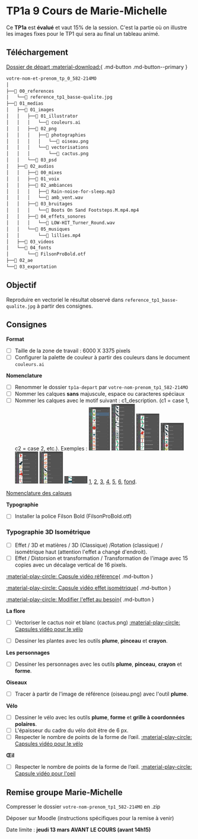 # TP1a 9 Cours de Marie-Michelle

Ce **TP1a** est **évalué** et vaut 15% de la session. 
C'est la partie où on illustre les images fixes pour le TP1 qui sera au final un tableau animé.

## Téléchargement

[Dossier de départ :material-download:](./tp1a-depart.zip){ .md-button .md-button--primary }

```txt
votre-nom-et-prenom_tp_0_582-214MO
│
├──📁 00_references
│   └──📄 reference_tp1_basse-qualite.jpg
├──📁 01_medias
│   ├──📁 01_images
│   │   ├──📁 01_illustrator
│   │   │   └──📄 couleurs.ai
│   │   ├──📁 02_png
│   │   │   ├──📁 photographies
│   │   │   │   └──📄 oiseau.png
│   │   │   └──📁 vectorisations
│   │   │       └──📄 cactus.png
│   │   └──📁 03_psd
│   ├──📁 02_audios
│   │   ├──📁 00_mixes
│   │   ├──📁 01_voix
│   │   ├──📁 02_ambiances
│   │   │   ├──📄 Rain-noise-for-sleep.mp3
│   │   │   └──📄 amb_vent.wav
│   │   ├──📁 03_bruitages
│   │   │   └──📄 Boots On Sand Footsteps.M.mp4.mp4
│   │   ├──📁 04_effets_sonores
│   │   │   └──📄 LOW-HIT_Turner_Round.wav
│   │   └──📁 05_musiques
│   │       └──📄 lillies.mp4
│   ├──📁 03_videos
│   └──📁 04_fonts
│       └──📄 FilsonProBold.otf
├──📁 02_ae
└──📁 03_exportation
```

## Objectif

Reproduire en vectoriel le résultat observé dans `reference_tp1_basse-qualite.jpg` à partir des consignes.

## Consignes

**Format**

- [ ] Taille de la zone de travail : 6000 X 3375 pixels
- [ ] Configurer la palette de couleur à partir des couleurs dans le document `couleurs.ai`

**Nomenclature**

- [ ] Renommer le dossier `tp1a-depart` par `votre-nom-prenom_tp1_582-214MO` 
- [ ] Nommer les calques **sans** majuscule, espace ou caracteres spéciaux
- [ ] Nommer les calques avec le motif suivant : c1_description. (c1 = case 1, c2 = case 2, etc.). Exemples : <img src="capture-1.png" data-zoom-image="data-zoom-image" style="width:12%;"> <img src="capture-2.png" data-zoom-image="data-zoom-image" style="width:13%;;"> <img src="capture-3.png" data-zoom-image="data-zoom-image" style="width:13%;"> <img src="capture-4.png" data-zoom-image="data-zoom-image" style="width:13%;"> <img src="capture-5.png" data-zoom-image="data-zoom-image" style="width:13%;"> <img src="capture-6.png" data-zoom-image="data-zoom-image" style="width:13%;"> <img src="capture-bg.png" data-zoom-image="data-zoom-image" style="width:13%;"> 
    [1](capture-1.png), [2](capture-2.png), [3](capture-3.png), [4](capture-4.png), [5](capture-5.png), [6](capture-6.png), [fond](capture-bg.png).

[Nomenclature des calques](https://cmontmorency365.sharepoint.com/:f:/s/TIM-582214-Animation2d77/EhR-OzQO_t1KkGjAf0Wu6nMB38jUZ55LbFHtxw4f33XqFg?e=eZSTew)

**Typographie**
- [ ] Installer la police Filson Bold (FilsonProBold.otf)

### Typographie 3D Isométrique   

- [ ] Effet / 3D et matières / 3D (Classique) /Rotation (classique) / isométrique haut (attention l'effet a changé d'endroit).
- [ ] Effet / Distorsion et transformation / Transformation de l'image avec 15 copies avec un décalage vertical de 16 pixels.
      
[:material-play-circle: Capsule vidéo référence](https://cmontmorency365.sharepoint.com/:v:/s/TIM-582214-Animation2d77/EcDgSLdxIqFGtxtUf-NnYUIBydssqkdAZ7lnx6CHJUIw0A?e=KoepdA){ .md-button }   

[:material-play-circle: Capsule vidéo effet isométrique](https://cmontmorency365.sharepoint.com/:v:/s/TIM-582214-Animation2d77/EWhHJDR4d8dLqQk6Ydf5JwIByxBq09dSlQE-TyI3ey6nsQ?e=6DPhiI){ .md-button } 

[:material-play-circle: Modifier l'effet au besoin](https://cmontmorency365.sharepoint.com/:v:/s/TIM-582214-Animation2d77/EZakrA8bd5pDl5icN3ZK-fUBBsJ8RFupt5gy5ARiQodK-A?e=MFbF0p){ .md-button }   


**La flore**

- [ ] Vectoriser le cactus noir et blanc (cactus.png)
[:material-play-circle: Capsules vidéo pour le vélo](https://cmontmorency365-my.sharepoint.com/:v:/g/personal/flpilote_cmontmorency_qc_ca/EVgXZrtVe-hMmCmTK8lqiJcBZNHEq78aw_lfoTpjvEq4eg?nav=eyJyZWZlcnJhbEluZm8iOnsicmVmZXJyYWxBcHAiOiJPbmVEcml2ZUZvckJ1c2luZXNzIiwicmVmZXJyYWxBcHBQbGF0Zm9ybSI6IldlYiIsInJlZmVycmFsTW9kZSI6InZpZXciLCJyZWZlcnJhbFZpZXciOiJNeUZpbGVzTGlua0NvcHkifX0&e=DUFkak)

- [ ] Dessiner les plantes avec les outils **plume**, **pinceau** et **crayon**.

**Les personnages**

- [ ] Dessiner les personnages avec les outils **plume**, **pinceau**, **crayon** et **forme**.

**Oiseaux**

- [ ] Tracer à partir de l'image de référence (oiseau.png) avec l'outil **plume**.

**Vélo**

- [ ] Dessiner le vélo avec les outils **plume**, **forme** et **grille à coordonnées polaires**.
- [ ] L'épaisseur du cadre du vélo doit être de 6 px.
- [ ] Respecter le nombre de points de la forme de l’œil.
[:material-play-circle: Capsules vidéo pour le vélo](https://cmontmorency365-my.sharepoint.com/:f:/g/personal/flpilote_cmontmorency_qc_ca/EqsNQZGOvCVOkkT8J7--z6gBKnkmfV0A5g4Nw1soQt-vGg?e=oU0IBl)

**Œil**

- [ ] Respecter le nombre de points de la forme de l’œil.
[:material-play-circle: Capsule vidéo pour l'oeil](https://cmontmorency365-my.sharepoint.com/:v:/g/personal/flpilote_cmontmorency_qc_ca/EWRd3uKMW9FNvyPtYpI_uKIBKTysx1wsU8KqrYnR3v4jwg?nav=eyJyZWZlcnJhbEluZm8iOnsicmVmZXJyYWxBcHAiOiJPbmVEcml2ZUZvckJ1c2luZXNzIiwicmVmZXJyYWxBcHBQbGF0Zm9ybSI6IldlYiIsInJlZmVycmFsTW9kZSI6InZpZXciLCJyZWZlcnJhbFZpZXciOiJNeUZpbGVzTGlua0NvcHkifX0&e=AWgUz8)

## Remise groupe Marie-Michelle

Compresser le dossier `votre-nom-prenom_tp1_582-214MO` en .zip

Déposer sur Moodle (instructions spécifiques pour la remise à venir)

Date limite : **jeudi 13 mars AVANT LE COURS (avant 14h15)**